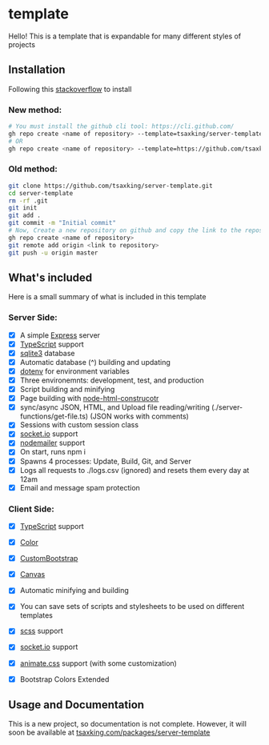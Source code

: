 # template

Hello! This is a template that is expandable for many different styles of projects


## Installation

Following this [stackoverflow](https://stackoverflow.com/questions/62630485/is-it-possible-to-create-a-new-git-repository-from-a-template-only-using-the-com) to install


### New method:

```bash
# You must install the github cli tool: https://cli.github.com/
gh repo create <name of repository> --template=tsaxking/server-template
# OR
gh repo create <name of repository> --template=https://github.com/tsaxking/server-template.git
```

### Old method:

```bash
git clone https://github.com/tsaxking/server-template.git
cd server-template
rm -rf .git
git init
git add .
git commit -m "Initial commit"
# Now, Create a new repository on github and copy the link to the repository
gh repo create <name of repository>
git remote add origin <link to repository>
git push -u origin master
```

## What's included

Here is a small summary of what is included in this template

### Server Side:

- [x] A simple [Express](https://expressjs.com/) server
- [x] [TypeScript](https://www.typescriptlang.org/) support
- [x] [sqlite3](https://www.npmjs.com/package/sqlite3) database
- [x] Automatic database (^) building and updating
- [x] [dotenv](https://www.npmjs.com/package/dotenv) for environment variables
- [x] Three environemnts: development, test, and production
- [x] Script building and minifying
- [x] Page building with [node-html-construcotr](https://www.npmjs.com/package/node-html-constructor)
- [x] sync/async JSON, HTML, and Upload file reading/writing (./server-functions/get-file.ts) (JSON works with comments)
- [x] Sessions with custom session class
- [x] [socket.io](https://socket.io/) support
- [x] [nodemailer](https://nodemailer.com/about/) support
- [x] On start, runs npm i
- [x] Spawns 4 processes: Update, Build, Git, and Server
- [x] Logs all requests to ./logs.csv (ignored) and resets them every day at 12am
- [x] Email and message spam protection

### Client Side:
- [x] [TypeScript](https://www.typescriptlang.org/) support
- [x] [Color](https://github.com/tsaxking/colors.git)
- [x] [CustomBootstrap](https://github.com/tsaxking/custom-bootstrap.git)
- [x] [Canvas](https://github.com/tsaxking/canvas.git)
- [x] Automatic minifying and building
- [x] You can save sets of scripts and stylesheets to be used on different templates
- [x] [scss](https://sass-lang.com/) support
- [x] [socket.io](https://socket.io/) support
- [x] [animate.css](https://animate.style/) support (with some customization)
- [x] Bootstrap Colors Extended



## Usage and Documentation

This is a new project, so documentation is not complete. However, it will soon be available at [tsaxking.com/packages/server-template](https://tsaxking.com/packages/server-template)